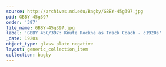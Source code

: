 ```yaml
---
source: http://archives.nd.edu/Bagby/GBBY-45g397.jpg
pid: GBBY-45g397
order: '397'
file_name: GBBY-45g397.jpg
label: 'GBBY 45G/397: Knute Rockne as Track Coach - c1920s'
_date: 1920s
object_type: glass plate negative
layout: generic_collection_item
collection: bagby
---
```


